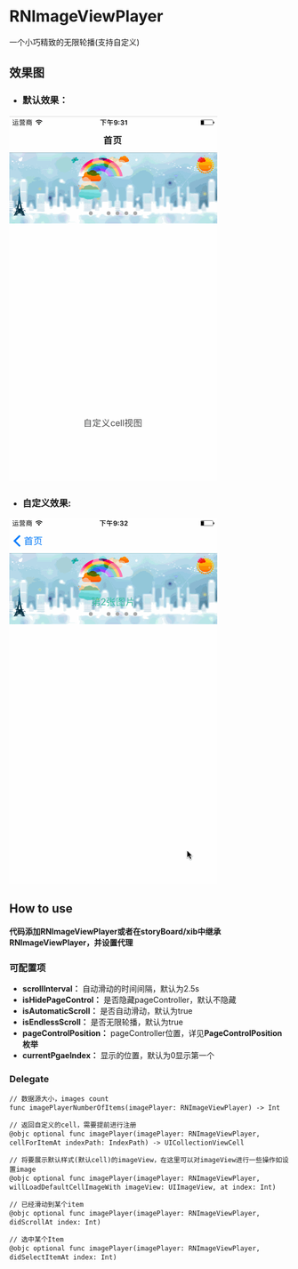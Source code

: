 # RNImageViewPlayer
一个小巧精致的无限轮播(支持自定义)

## 效果图
* ### 默认效果：
![默认](https://github.com/rainedAllNight/RNImageViewPlayer/blob/master/RNImageViewPlayer.gif)

* ### 自定义效果:
![自定义](https://github.com/rainedAllNight/RNImageViewPlayer/blob/master/RNImageViewPlayerCustom.gif)

## How to use
**代码添加RNImageViewPlayer或者在storyBoard/xib中继承RNImageViewPlayer，并设置代理**

### 可配置项
* **scrollInterval：** 自动滑动的时间间隔，默认为2.5s
* **isHidePageControl：** 是否隐藏pageController，默认不隐藏
* **isAutomaticScroll：** 是否自动滑动，默认为true
* **isEndlessScroll：** 是否无限轮播，默认为true
* **pageControlPosition：** pageController位置，详见**PageControlPosition枚举**
* **currentPgaeIndex：** 显示的位置，默认为0显示第一个

### Delegate

```
// 数据源大小，images count
func imagePlayerNumberOfItems(imagePlayer: RNImageViewPlayer) -> Int
```

```
// 返回自定义的cell，需要提前进行注册
@objc optional func imagePlayer(imagePlayer: RNImageViewPlayer, cellForItemAt indexPath: IndexPath) -> UICollectionViewCell
```

```
// 将要展示默认样式(默认cell)的imageView，在这里可以对imageView进行一些操作如设置image
@objc optional func imagePlayer(imagePlayer: RNImageViewPlayer, willLoadDefaultCellImageWith imageView: UIImageView, at index: Int)
```

```
// 已经滑动到某个item
@objc optional func imagePlayer(imagePlayer: RNImageViewPlayer, didScrollAt index: Int)
```

```
// 选中某个Item
@objc optional func imagePlayer(imagePlayer: RNImageViewPlayer, didSelectItemAt index: Int)
```







